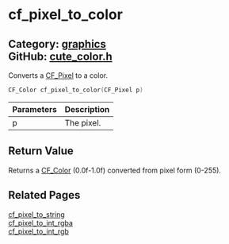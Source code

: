 [](../header.md ':include')

# cf_pixel_to_color

Category: [graphics](https://github.com/RandyGaul/cute_framework/blob/master/docs/api_reference?id=graphics)  
GitHub: [cute_color.h](https://github.com/RandyGaul/cute_framework/blob/master/include/cute_color.h)  
---

Converts a [CF_Pixel](https://github.com/RandyGaul/cute_framework/blob/master/docs/graphics/cf_pixel.md) to a color.

```cpp
CF_Color cf_pixel_to_color(CF_Pixel p)
```

Parameters | Description
--- | ---
p | The pixel.

## Return Value

Returns a [CF_Color](https://github.com/RandyGaul/cute_framework/blob/master/docs/graphics/cf_color.md) (0.0f-1.0f) converted from pixel form (0-255).

## Related Pages

[cf_pixel_to_string](https://github.com/RandyGaul/cute_framework/blob/master/docs/graphics/cf_pixel_to_string.md)  
[cf_pixel_to_int_rgba](https://github.com/RandyGaul/cute_framework/blob/master/docs/graphics/cf_pixel_to_int_rgba.md)  
[cf_pixel_to_int_rgb](https://github.com/RandyGaul/cute_framework/blob/master/docs/graphics/cf_pixel_to_int_rgb.md)  
